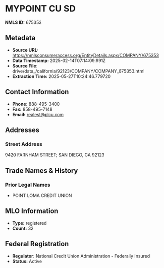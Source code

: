 # MYPOINT CU SD

**NMLS ID:** 675353

## Metadata
- **Source URL:** https://nmlsconsumeraccess.org/EntityDetails.aspx/COMPANY/675353
- **Data Timestamp:** 2025-02-14T07:14:09.991Z
- **Source File:** drive/data_/california/92123/COMPANY/COMPANY_675353.html
- **Extraction Time:** 2025-05-27T10:24:46.779720

## Contact Information
- **Phone:** 888-495-3400
- **Fax:** 858-495-7148
- **Email:** realest@plcu.com

## Addresses
### Street Address
9420 FARNHAM STREET; SAN DIEGO, CA 92123

## Trade Names & History
### Prior Legal Names
- POINT LOMA CREDIT UNION

## MLO Information
- **Type:** registered
- **Count:** 32

## Federal Registration
- **Regulator:** National Credit Union Administration - Federally Insured
- **Status:** Active
